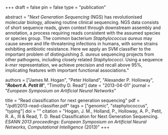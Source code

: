 +++
draft = false
pin = false
type = "publication"

abstract = "*Next Generation Sequencing* (NGS) has revolutionised molecular biology, allowing routine clinical sequencing. NGS data consists of short sequence reads, given context through downstream assembly and annotation, a process requiring reads consistent with the assumed species or species group. The common bacterium *Staphylococcus aureus* may cause severe and life-threatening infections in humans, with some strains exhibiting antibiotic resistance. Here we apply an SVM classifier to the important problem of distinguishing *S. aureus* sequencing projects from other pathogens, including closely related *Staphylococci*. Using a sequence *k-mer* representation, we achieve precision and recall above 95%, implicating features with important functional associations."

authors = ["James M. Hogan", "Peter Holland", "Alexander P. Holloway", "***Robert A. Petit III***", "Timothy D. Read"]
date = "2013-04-01"
journal = "*European Symposium on Artificial Neural Networks*"

title = "Read classification for next generation sequencing"
pdf = "/pdf/2013-read-classifier.pdf"
tags = ["genomic", "staphylococcus", "typing"]
doi = ""
citation = "Hogan, J. M., Holland, P., Holloway, A. P., Petit, R. A., III & Read, T. D. Read Classification for Next Generation Sequencing. *ESANN 2013 proceedings: European Symposium on Artificial Neural Networks, Computational Intelligence* (2013)"
+++
